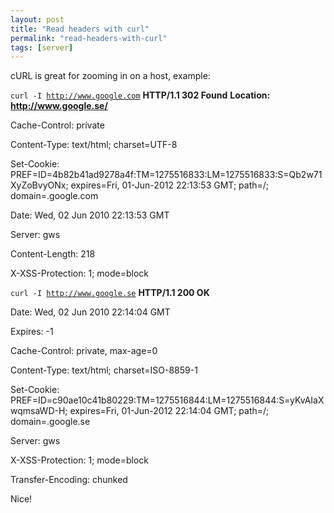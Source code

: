 ```yaml
---
layout: post
title: "Read headers with curl"
permalink: "read-headers-with-curl"
tags: [server]
---
```


cURL is great for zooming in on a host, example:

<code>curl -I <a href="http://www.google.com">http://www.google.com</a></code>
<strong>HTTP/1.1 302 Found</strong>
<strong>Location: <a href="http://www.google.se/">http://www.google.se/</a></strong>

Cache-Control: private

Content-Type: text/html; charset=UTF-8

Set-Cookie: PREF=ID=4b82b41ad9278a4f:TM=1275516833:LM=1275516833:S=Qb2w71XyZoBvyONx; expires=Fri, 01-Jun-2012 22:13:53 GMT; path=/; domain=.google.com

Date: Wed, 02 Jun 2010 22:13:53 GMT

Server: gws

Content-Length: 218

X-XSS-Protection: 1; mode=block

<code>curl -I <a href="http://www.google.se">http://www.google.se</a></code>
<strong>HTTP/1.1 200 OK</strong>

Date: Wed, 02 Jun 2010 22:14:04 GMT

Expires: -1

Cache-Control: private, max-age=0

Content-Type: text/html; charset=ISO-8859-1

Set-Cookie: PREF=ID=c90ae10c41b80229:TM=1275516844:LM=1275516844:S=yKvAIaXwqmsaWD-H; expires=Fri, 01-Jun-2012 22:14:04 GMT; path=/; domain=.google.se

Server: gws

X-XSS-Protection: 1; mode=block

Transfer-Encoding: chunked

Nice!
